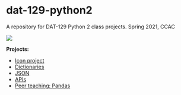 # dat-129-python2


A repository for DAT-129 Python 2 class projects.
Spring 2021, CCAC 

![](https://media1.giphy.com/media/xT5LMWNOjGqJzUfyve/giphy.gif?cid=ecf05e47a4lohfwvj576xxlttic8swss9vu9i7r0z4rl1t5v&rid=giphy.gif)

**Projects:**
- [Icon project](https://github.com/ohitsmekatie/dat-129-python2/tree/main/icon-project)
- [Dictionaries](https://github.com/ohitsmekatie/dat-129-python2/tree/main/dict-practice)
- [JSON](https://github.com/ohitsmekatie/dat-129-python2/tree/main/JSON-practice) 
- [APIs](https://github.com/ohitsmekatie/dat-129-python2/tree/main/api-practice)
- [Peer teaching: Pandas](https://github.com/ohitsmekatie/dat-129-python2/tree/main/peer-teaching-pandas)

